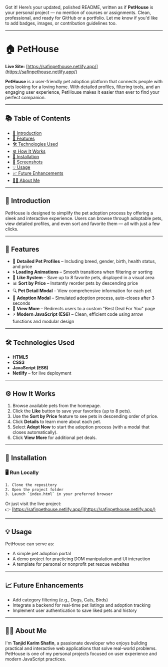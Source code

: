 Got it! Here’s your updated, polished README, written as if **PetHouse** is your personal project — no mention of courses or assignments. Clean, professional, and ready for GitHub or a portfolio. Let me know if you'd like to add badges, images, or contribution guidelines too.

---

# 🏠 PetHouse

**Live Site:** [https://safinpethouse.netlify.app/](https://safinpethouse.netlify.app/)

**PetHouse** is a user-friendly pet adoption platform that connects people with pets looking for a loving home. With detailed profiles, filtering tools, and an engaging user experience, PetHouse makes it easier than ever to find your perfect companion.

---

## 📚 Table of Contents

- [🌟 Introduction](#-introduction)
- [🚀 Features](#-features)
- [🛠️ Technologies Used](#-technologies-used)
- [⚙️ How It Works](#️-how-it-works)
- [🔧 Installation](#-installation)
- [📸 Screenshots](#-screenshots)
- [💡 Usage](#-usage)
- [📈 Future Enhancements](#-future-enhancements)
- [🧑‍💻 About Me](#-about-me)

---

## 🌟 Introduction

PetHouse is designed to simplify the pet adoption process by offering a sleek and interactive experience. Users can browse through adoptable pets, view detailed profiles, and even sort and favorite them — all with just a few clicks.

---

## 🚀 Features

- 🐾 **Detailed Pet Profiles** – Including breed, gender, birth, health status, and price
- 🌀 **Loading Animations** – Smooth transitions when filtering or sorting
- 💖 **Like System** – Save up to 8 favorite pets, displayed in a visual area
- 📊 **Sort by Price** – Instantly reorder pets by descending price
- 🔍 **Pet Detail Modal** – View comprehensive information for each pet
- 📝 **Adoption Modal** – Simulated adoption process, auto-closes after 3 seconds
- 🔗 **View More** – Redirects users to a custom "Best Deal For You" page
- ⚡ **Modern JavaScript (ES6)** – Clean, efficient code using arrow functions and modular design

---

## 🛠️ Technologies Used

- **HTML5**
- **CSS3**
- **JavaScript (ES6)**
- **Netlify** – for live deployment

---

## ⚙️ How It Works

1. Browse available pets from the homepage.
2. Click the **Like** button to save your favorites (up to 8 pets).
3. Use the **Sort by Price** feature to see pets in descending order of price.
4. Click **Details** to learn more about each pet.
5. Select **Adopt Now** to start the adoption process (with a modal that closes automatically).
6. Click **View More** for additional pet deals.

---

## 🔧 Installation

### 🖥️ Run Locally

```bash
1. Clone the repository
2. Open the project folder
3. Launch `index.html` in your preferred browser
```

Or just visit the live project:  
👉 [https://safinpethouse.netlify.app/](https://safinpethouse.netlify.app/)

---


## 💡 Usage

PetHouse can serve as:

- A simple pet adoption portal
- A demo project for practicing DOM manipulation and UI interaction
- A template for personal or nonprofit pet rescue websites

---

## 📈 Future Enhancements

- Add category filtering (e.g., Dogs, Cats, Birds)
- Integrate a backend for real-time pet listings and adoption tracking
- Implement user authentication to save liked pets and history

---

## 🧑‍💻 About Me

I'm **Tanjid Karim Shafin**, a passionate developer who enjoys building practical and interactive web applications that solve real-world problems. PetHouse is one of my personal projects focused on user experience and modern JavaScript practices.
